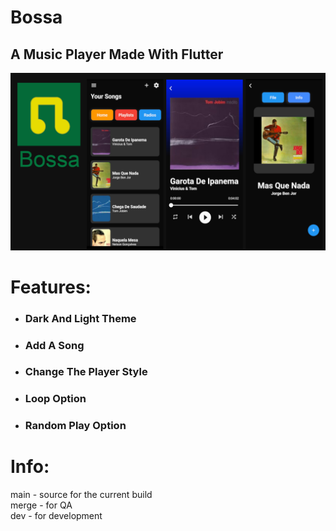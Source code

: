 # Bossa

## A Music Player Made With Flutter

![Banner](./github/markdown/banner.png "Banner")  

# Features:
- ### Dark And Light Theme
- ### Add A Song
- ### Change The Player Style
- ### Loop Option
- ### Random Play Option

# Info:

main - source for the current build  
merge - for QA  
dev - for development  
